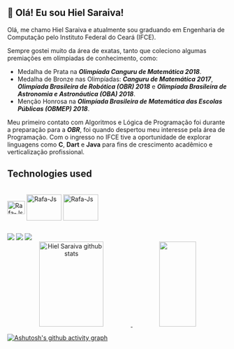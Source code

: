 


  ## 🎯 Olá! Eu sou Hiel Saraiva!
Olá, me chamo Hiel Saraiva e atualmente sou graduando em Engenharia de Computação pelo Instituto Federal do Ceará (IFCE).

Sempre gostei muito da área de exatas, tanto que coleciono algumas premiações em olímpiadas de conhecimento, como:

* Medalha de Prata na _**Olimpíada Canguru de Matemática 2018**_.
* Medalha de Bronze nas Olimpíadas: _**Canguru de Matemática 2017**_, _**Olimpíada Brasileira de Robótica (OBR) 2018**_ e _**Olimpíada Brasileira de Astronomia e Astronáutica (OBA) 2018**_.
* Menção Honrosa na _**Olimpíada Brasileira de Matemática das Escolas Públicas (OBMEP) 2018**_.

Meu primeiro contato com Algoritmos e Lógica de Programação foi durante a preparação para a _**OBR**_, foi quando despertou meu interesse pela área de Programação. Com o ingresso no IFCE tive a oportunidade de explorar linguagens como **C**, **Dart** e **Java** para fins de crescimento acadêmico e verticalização profissional.

  ## Technologies used
  
<div style="display: inline_block"><br>
  <img align="center" alt="Rafa-Js" height="30" width="40"
src="https://cdn.jsdelivr.net/gh/devicons/devicon/icons/c/c-original.svg" />     
  <img align="center" alt="Rafa-Js" height="60" width="80"
src="https://cdn.jsdelivr.net/gh/devicons/devicon/icons/dart/dart-plain-wordmark.svg" />
  <img align="center" alt="Rafa-Js" height="60" width="80"
src="https://cdn.jsdelivr.net/gh/devicons/devicon/icons/java/java-original-wordmark.svg" />
          
</div>

  ##
<div> 
  <a href="https://www.instagram.com/hielsaraiva_/" target="_blank"><img src="https://img.shields.io/badge/-Instagram-%23E4405F?style=for-the-badge&logo=instagram&logoColor=white" target="_blank"></a>
  <a href = "mailto:hielsaraiva11.hs@gmail.com"><img src="https://img.shields.io/badge/-Gmail-%23333?style=for-the-badge&logo=gmail&logoColor=white" target="_blank"></a>
  <a href = "https://www.linkedin.com/in/hielsaraiva/" target="_blank"><img src="https://img.shields.io/badge/LinkedIn-0077B5?style=for-the-badge&logo=linkedin&logoColor=white" target="_blank></a>
  
</div>

  ##
<div align="center">  
  <img width="54%" height="195px" src="https://github-readme-stats.vercel.app/api?username=HielSaraiva&show_icons=true&count_private=true&hide_border=false&title_color=00c476&icon_color=0a56fa&text_color=c9d1d9&bg_color=141624" alt="Hiel Saraiva github stats" /> 
  <img width="41%" height="195px" src="https://github-readme-stats.vercel.app/api/top-langs/?username=HielSaraiva&layout=compact&hide_border=false&title_color=00c476&text_color=FFFFFF&bg_color=141624" />
</div>

[![Ashutosh's github activity graph](https://github-readme-activity-graph.vercel.app/graph?username=HielSaraiva&bg_color=0d1117&color=ffffff&line=0033FF&point=ffffff&area=true&hide_border=true)](https://github.com/ashutosh00710/github-readme-activity-graph) 
